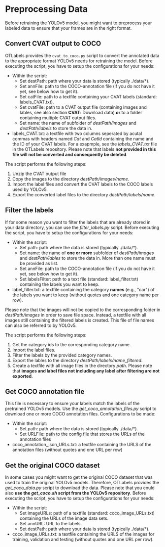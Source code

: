 # Preprocessing Data

Before retraining the YOLOv5 model, you might want to preprocess your labeled data to ensure that your frames are in the right format.

## Convert CVAT output to COCO

OTLabels provides the `cvat_to_coco.py` script to convert the annotated data to the appropriate format YOLOv5 needs for retraining the model. Before executing the script, you have to setup the configurations for your needs:

- Within the script:
  - Set destPath: path where your data is stored (typically ./data/*).
  - Set annFile: path to the COCO-annotation file (if you do not have it yet, see below how to get it).
  - Set catFile: path to a textfile containing your CVAT labels (standard: labels_CVAT.txt).
  - Set cvatFile: path to a CVAT output file (containing images and lables, see also section **CVAT**: Download data) **or** to a folder containing multiple CVAT output files.
  - Set name: the name of subfolder of *destPath/images* and *destPath/labels* to store the data in.
- labels_CVAT.txt: a textfile with two columns seperated by acutal commas with headers named *Cat* and *CatId* containing the name and the ID of your CVAT labels. For a exapmple, see the *labels_CVAT.txt* file in the OTLabels repository. Please note that labels **not provided in this file will not be converted and consequently be deleted**.

The script performs the following steps:

1. Unzip the CVAT output file
2. Copy the images to the directory *destPath/images/name*.
3. Import the label files and convert the CVAT labels to the COCO labels used by YOLOv5.
4. Export the converted label files to the directory *destPath/labels/name*.

## Filter the labels

If for some reason you want to filter the labels that are already stored in your data directory, you can use the *filter_labels.py* script. Before executing the script, you have to setup the configurations for your needs:

- Within the script:
  - Set path: path where the data is stored (typically ./data/*).
  - Set name: the name of **one or more** subfolder of *destPath/images* and *destPath/lables* to store the data in. More than one name must be provided as list.
  - Set annFile: path to the COCO-annotation file (if you do not have it yet, see below how to get it).
  - Set labelsFilter: path to a text file (standard: label_filter.txt) containing the labels you want to keep.
- label_filter.txt: a textfile containing the category **names** (e.g., "car") of the labels you want to keep (without quotes and one category name per row).

Please note that the images will not be copied to the corresponding folder in *destPath/images* in order to save file space. Instead, a textfile with all images still containing the filtered labels is created. This file of file names can also be referred to by YOLOv5.

The script performs the following steps:

1. Get the category ids to the corresponding category name.
2. Import the label files.
3. Filter the labels by the provided category names.
4. Export the lables to the directory *destPath/labels/name_filtered*.
5. Create a textfile with all image files in the directory *path*.
Please note that **images and label files not including any label after filtering are not exported**.

## Get COCO annotation file

This file is necessary to ensure your labels match the labels of the pretrained YOLOv5 models. Use the *get_coco_annotation_files.py* script to download one or more COCO annotation files. Configurations to be made:

- Within the script:
  - Set path: path where the data is stored (typically ./data/*).
  - Set URLFile: path to the config file that stores the URLs of the annotation files
- coco_annotation_json_URLs.txt: a textfile containing the URLS of the annotation files (without quotes and one URL per row)

## Get the original COCO dataset

In some cases you might want to get the original COCO dataset that was used to train the original YOLOv5 models. Therefore, OTLabels provides the *get_coco_data.py* script to download the data. Please note that you could also **use the *get_coco.sh* script from the YOLOv5 repository**. Before executing the script, you have to setup the configurations for your needs:

- Within the script:
  - Set imageURLs: path of a textfile (standard: coco_image_URLs.txt) containing the URLs of the image data sets.
  - Set annURL: URL to the labels.
  - Set destPath: path where your data is stored (typically ./data/*).
- coco_image_URLs.txt: a textfile containing the URLS of the images for training, validation and testing (without quotes and one URL per row).

